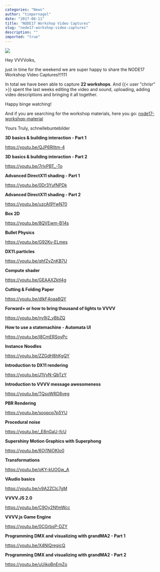 ```yaml
---
categories: "News"
author: "timpernagel"
date: "2017-08-11"
title: "NODE17 Workshop Video Captures"
slug: "node17-workshop-video-captures"
description: ""
imported: "true"
---
```



![](workshops.PNG) 

Hey VVVVolks,

just in time for the weekend we are super happy to share the NODE17 Workshop Video Captures!!!111

In total we have been able to capture **22 workshops**. And {{< user "chrisr" >}} spent the last weeks editing the video and sound, uploading, adding video descriptions and bringing it all together.

Happy binge watching!

And if you are searching for the workshop materials, here you go: [node17-workshop-material](/blog/2017/node17-workshop-material)

Yours Truly,
schnellebuntebilder
 
<!--{SPLIT()}-->

**3D basics & building interaction - Part 1**

<https://youtu.be/QJP6RlItm-4>

**3D basics & building interaction - Part 2**

<https://youtu.be/7rlvPBT_-To>

**Advanced DirectX11 shading  - Part 1**

<https://youtu.be/0Dr3YufNPDk>

**Advanced DirectX11 shading  - Part 2**

<https://youtu.be/uzcAI9YwN70>

**Box 2D**

<https://youtu.be/8QVEwm-B14s>

**Bullet Physics**

<https://youtu.be/G92Kv-ELmes>

**DX11.particles**

<https://youtu.be/qhfZyZnKB7U>

**Compute shader**

<https://youtu.be/GEAAXZktl4g>

**Cutting & Folding Paper**

<https://youtu.be/dIkF4oaa8QY>

**Forward+ or how to bring thousand of lights to VVVV**

<https://youtu.be/ny9j2_yBbZQ>

**How to use a statemachine - Automata UI**

<https://youtu.be/I8CmERSoyPc>

**Instance Noodles**

<https://youtu.be/ZZGdH8hKgQY>
<!--~~~-->
**Introduction to DX11 rendering**

<https://youtu.be/J1VyN-QbTzY>

**Introduction to VVVV message awesomeness**

<https://youtu.be/TQsoWRD8veg>

**PBR Rendering**

<https://youtu.be/soopcp7p5YU>

**Procedural noise**

<https://youtu.be/_E8nGaU-fcU>

**Supershiny Motion Graphics with Superphong**

<https://youtu.be/6Oj1NiOKIo0>

**Transformations**

<https://youtu.be/oKY-kUOGw_A>

**VAudio basics**

<https://youtu.be/v9A2ZClc7gM>

**VVVV.JS 2.0**

<https://youtu.be/C9Oy2NfmWcc>

**VVVV.js Game Engine**

<https://youtu.be/0CGrbsP-DZY>

**Programming DMX and visualizing with grandMA2 - Part 1**

https://youtu.be/X4NlQregicQ

**Programming DMX and visualizing with grandMA2 - Part 2**

https://youtu.be/uUikoBnEmZo

<!--{SPLIT}-->